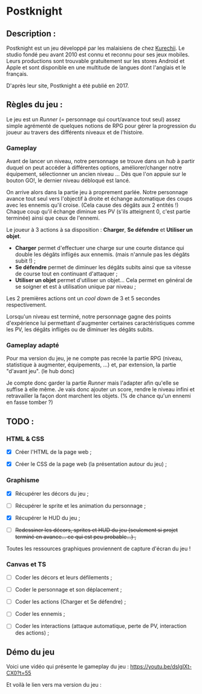# Postknight

## Description :

Postknight est un jeu développé par les malaisiens de chez [Kurechii](https://kurechii.com/). Le studio fondé peu avant 2010 est connu et reconnu pour ses jeux mobiles. Leurs productions sont trouvable gratuitement sur les stores Android et Apple et sont disponible en une multitude de langues dont l'anglais et le français.

D'après leur site, Postknight a été publié en 2017.



## Règles du jeu :

Le jeu est un *Runner* (= personnage qui court/avance tout seul) assez simple agrémenté de quelques notions de RPG pour gérer la progression du joueur au travers des différents niveaux et de l'histoire.

### Gameplay

Avant de lancer un niveau, notre personnage se trouve dans un *hub* à partir duquel on peut accéder à différentes options, améliorer/changer notre équipement, sélectionner un ancien niveau ... Dès que l'on appuie sur le bouton GO!, le dernier niveau débloqué est lancé.

On arrive alors dans la partie jeu à proprement parlée. Notre personnage avance tout seul vers l'objectif à droite et échange automatique des coups avec les ennemis qu'il croise. (Cela cause des dégâts aux 2 entités !) Chaque coup qu'il échange diminue ses PV (s'ils atteignent 0, c'est partie terminée) ainsi que ceux de l'ennemi.

Le joueur à 3 actions à sa disposition : **Charger**, **Se défendre** et **Utiliser un objet**.

- **Charger** permet d'effectuer une charge sur une courte distance qui double les dégâts infligés aux ennemis. (mais n'annule pas les dégâts subit !) ;
- **Se défendre** permet de diminuer les dégâts subits ainsi que sa vitesse de course tout en continuant d'attaquer ;
- **Utiliser un objet** permet d'utiliser un objet... Cela permet en général de se soigner et est à utilisation unique par niveau ;

Les 2 premières actions ont un *cool down* de 3 et 5 secondes respectivement.

Lorsqu'un niveau est terminé, notre personnage gagne des points d'expérience lui permettant d'augmenter certaines caractéristiques comme les PV, les dégâts infligés ou de diminuer les dégâts subits.

### Gameplay adapté

Pour ma version du jeu, je ne compte pas recrée la partie RPG (niveau, statistique à augmenter, équipements, ...) et, par extension, la partie "d'avant jeu". (le hub donc)

Je compte donc garder la partie *Runner* mais l'adapter afin qu'elle se suffise à elle même. Je vais donc ajouter un score, rendre le niveau infini et retravailler la façon dont marchent les objets. (% de chance qu'un ennemi en fasse tomber ?)



## TODO :

### HTML & CSS

- [x] Créer l'HTML de la page web ;
- [x] Créer le CSS de la page web (la présentation autour du jeu) ;



### Graphisme

- [x] Récupérer les décors du jeu ;
- [ ] Récupérer le sprite et les animation du personnage ;
- [x] Récupérer le HUD du jeu ;



- [ ] ~~Redessiner les décors, sprites et HUD du jeu (seulement si projet terminé en avance... ce qui est peu probable...) ,~~

Toutes les ressources graphiques proviennent de capture d'écran du jeu !



### Canvas et TS

- [ ] Coder les décors et leurs défilements ;
- [ ] Coder le personnage et son déplacement ;
- [ ] Coder les actions (Charger et Se défendre) ;
- [ ] Coder les ennemis ;
- [ ] Coder les interactions (attaque automatique, perte de PV, interaction des actions) ;



## Démo du jeu

Voici une vidéo qui présente le gameplay du jeu : https://youtu.be/dslgIXt-CX0?t=55

Et voilà le lien vers ma version du jeu :

